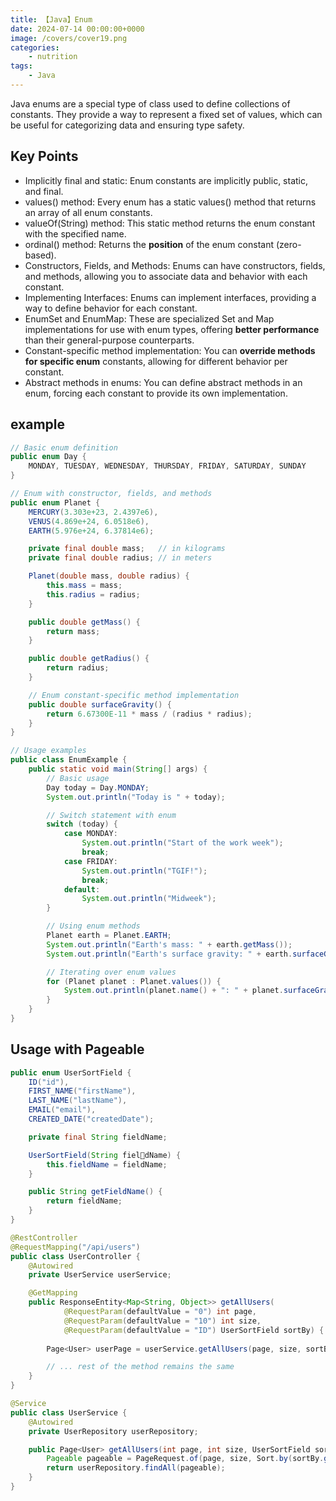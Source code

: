 ```yaml
---
title: 【Java】Enum
date: 2024-07-14 00:00:00+0000
image: /covers/cover19.png
categories: 
    - nutrition
tags:
    - Java
---
```



Java enums are a special type of class used to define collections of constants. They provide a way to represent a fixed set of values, which can be useful for categorizing data and ensuring type safety.
## Key Points
* Implicitly final and static: Enum constants are implicitly public, static, and final.
* values() method: Every enum has a static values() method that returns an array of all enum constants.
* valueOf(String) method: This static method returns the enum constant with the specified name.
* ordinal() method: Returns the **position** of the enum constant (zero-based).
* Constructors, Fields, and Methods: Enums can have constructors, fields, and methods, allowing you to associate data and behavior with each constant.
* Implementing Interfaces: Enums can implement interfaces, providing a way to define behavior for each constant.
* EnumSet and EnumMap: These are specialized Set and Map implementations for use with enum types, offering **better performance** than their general-purpose counterparts.
* Constant-specific method implementation: You can **override methods for specific enum** constants, allowing for different behavior per constant.
* Abstract methods in enums: You can define abstract methods in an enum, forcing each constant to provide its own implementation.
## example
```java
// Basic enum definition
public enum Day {
    MONDAY, TUESDAY, WEDNESDAY, THURSDAY, FRIDAY, SATURDAY, SUNDAY
}

// Enum with constructor, fields, and methods
public enum Planet {
    MERCURY(3.303e+23, 2.4397e6),
    VENUS(4.869e+24, 6.0518e6),
    EARTH(5.976e+24, 6.37814e6);

    private final double mass;   // in kilograms
    private final double radius; // in meters

    Planet(double mass, double radius) {
        this.mass = mass;
        this.radius = radius;
    }

    public double getMass() {
        return mass;
    }

    public double getRadius() {
        return radius;
    }

    // Enum constant-specific method implementation
    public double surfaceGravity() {
        return 6.67300E-11 * mass / (radius * radius);
    }
}

// Usage examples
public class EnumExample {
    public static void main(String[] args) {
        // Basic usage
        Day today = Day.MONDAY;
        System.out.println("Today is " + today);

        // Switch statement with enum
        switch (today) {
            case MONDAY:
                System.out.println("Start of the work week");
                break;
            case FRIDAY:
                System.out.println("TGIF!");
                break;
            default:
                System.out.println("Midweek");
        }

        // Using enum methods
        Planet earth = Planet.EARTH;
        System.out.println("Earth's mass: " + earth.getMass());
        System.out.println("Earth's surface gravity: " + earth.surfaceGravity());

        // Iterating over enum values
        for (Planet planet : Planet.values()) {
            System.out.println(planet.name() + ": " + planet.surfaceGravity());
        }
    }
}
```

## Usage with Pageable
```java
public enum UserSortField {
    ID("id"),
    FIRST_NAME("firstName"),
    LAST_NAME("lastName"),
    EMAIL("email"),
    CREATED_DATE("createdDate");

    private final String fieldName;

    UserSortField(String fieldName) {
        this.fieldName = fieldName;
    }

    public String getFieldName() {
        return fieldName;
    }
}

@RestController
@RequestMapping("/api/users")
public class UserController {
    @Autowired
    private UserService userService;

    @GetMapping
    public ResponseEntity<Map<String, Object>> getAllUsers(
            @RequestParam(defaultValue = "0") int page,
            @RequestParam(defaultValue = "10") int size,
            @RequestParam(defaultValue = "ID") UserSortField sortBy) {
        
        Page<User> userPage = userService.getAllUsers(page, size, sortBy);

        // ... rest of the method remains the same
    }
}

@Service
public class UserService {
    @Autowired
    private UserRepository userRepository;

    public Page<User> getAllUsers(int page, int size, UserSortField sortBy) {
        Pageable pageable = PageRequest.of(page, size, Sort.by(sortBy.getFieldName()));
        return userRepository.findAll(pageable);
    }
}
```